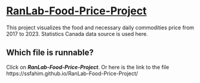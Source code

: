 # [RanLab-Food-Price-Project](https://ssfahim.github.io/RanLab-Food-Price-Project/)
 This project visualizes the food and necessary daily commodities price from 2017 to 2023. Statistics Canada data source is used here.
 <h2>Which file is runnable?</h2>
Click on <b><i>RanLab-Food-Price-Project</i></b>. Or here is the link to the file<br>https://ssfahim.github.io/RanLab-Food-Price-Project/

